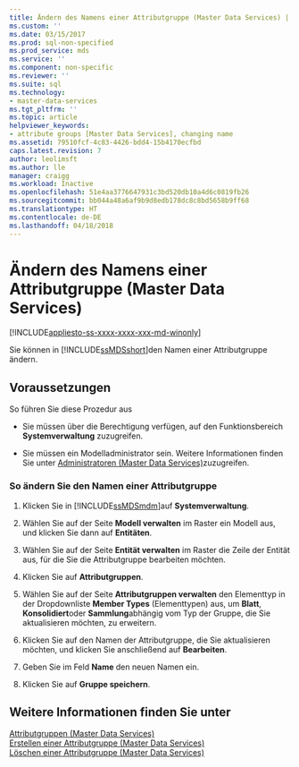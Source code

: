 ```yaml
---
title: Ändern des Namens einer Attributgruppe (Master Data Services) | Microsoft-Dokumentation
ms.custom: ''
ms.date: 03/15/2017
ms.prod: sql-non-specified
ms.prod_service: mds
ms.service: ''
ms.component: non-specific
ms.reviewer: ''
ms.suite: sql
ms.technology:
- master-data-services
ms.tgt_pltfrm: ''
ms.topic: article
helpviewer_keywords:
- attribute groups [Master Data Services], changing name
ms.assetid: 79510fcf-4c83-4426-bdd4-15b4170ecfbd
caps.latest.revision: 7
author: leolimsft
ms.author: lle
manager: craigg
ms.workload: Inactive
ms.openlocfilehash: 51e4aa3776647931c3bd520db10a4d6c0819fb26
ms.sourcegitcommit: bb044a48a6af9b9d8edb178dc8c8bd5658b9ff68
ms.translationtype: HT
ms.contentlocale: de-DE
ms.lasthandoff: 04/18/2018
---
```

# <a name="change-an-attribute-group-name-master-data-services"></a>Ändern des Namens einer Attributgruppe (Master Data Services)

[!INCLUDE[appliesto-ss-xxxx-xxxx-xxx-md-winonly](../includes/appliesto-ss-xxxx-xxxx-xxx-md-winonly.md)]

  Sie können in [!INCLUDE[ssMDSshort](../includes/ssmdsshort-md.md)]den Namen einer Attributgruppe ändern.  
  
## <a name="prerequisites"></a>Voraussetzungen  
 So führen Sie diese Prozedur aus  
  
-   Sie müssen über die Berechtigung verfügen, auf den Funktionsbereich **Systemverwaltung** zuzugreifen.  
  
-   Sie müssen ein Modelladministrator sein. Weitere Informationen finden Sie unter [Administratoren &#40;Master Data Services&#41;](../master-data-services/administrators-master-data-services.md)zuzugreifen.  
  
### <a name="to-change-an-attribute-group-name"></a>So ändern Sie den Namen einer Attributgruppe  
  
1.  Klicken Sie in [!INCLUDE[ssMDSmdm](../includes/ssmdsmdm-md.md)]auf **Systemverwaltung**.  
  
2.  Wählen Sie auf der Seite **Modell verwalten** im Raster ein Modell aus, und klicken Sie dann auf **Entitäten**.  
  
3.  Wählen Sie auf der Seite **Entität verwalten** im Raster die Zeile der Entität aus, für die Sie die Attributgruppe bearbeiten möchten.  
  
4.  Klicken Sie auf **Attributgruppen**.  
  
5.  Wählen Sie auf der Seite **Attributgruppen verwalten** den Elementtyp in der Dropdownliste **Member Types** (Elementtypen) aus, um **Blatt**, **Konsolidiert**oder **Sammlung**abhängig vom Typ der Gruppe, die Sie aktualisieren möchten, zu erweitern.  
  
6.  Klicken Sie auf den Namen der Attributgruppe, die Sie aktualisieren möchten, und klicken Sie anschließend auf **Bearbeiten**.  
  
7.  Geben Sie im Feld **Name** den neuen Namen ein.  
  
8.  Klicken Sie auf **Gruppe speichern**.  
  
## <a name="see-also"></a>Weitere Informationen finden Sie unter  
 [Attributgruppen &#40;Master Data Services&#41;](../master-data-services/attribute-groups-master-data-services.md)   
 [Erstellen einer Attributgruppe &#40;Master Data Services&#41;](../master-data-services/create-an-attribute-group-master-data-services.md)   
 [Löschen einer Attributgruppe &#40;Master Data Services&#41;](../master-data-services/delete-an-attribute-group-master-data-services.md)  
  
  

